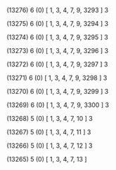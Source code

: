 (13276) 6 (0) [ 1, 3, 4, 7, 9, 3293 ] 3 


(13275) 6 (0) [ 1, 3, 4, 7, 9, 3294 ] 3 


(13274) 6 (0) [ 1, 3, 4, 7, 9, 3295 ] 3 


(13273) 6 (0) [ 1, 3, 4, 7, 9, 3296 ] 3 


(13272) 6 (0) [ 1, 3, 4, 7, 9, 3297 ] 3 


(13271) 6 (0) [ 1, 3, 4, 7, 9, 3298 ] 3 


(13270) 6 (0) [ 1, 3, 4, 7, 9, 3299 ] 3 


(13269) 6 (0) [ 1, 3, 4, 7, 9, 3300 ] 3 


(13268) 5 (0) [ 1, 3, 4, 7, 10 ] 3 


(13267) 5 (0) [ 1, 3, 4, 7, 11 ] 3 


(13266) 5 (0) [ 1, 3, 4, 7, 12 ] 3 


(13265) 5 (0) [ 1, 3, 4, 7, 13 ]  

